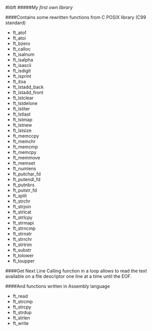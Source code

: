 #libft
#####_My first own library_

####Contains some rewritten functions from C POSIX library (C99 standard)
- ft_atof
- ft_atoi
- ft_bzero
- ft_calloc
- ft_isalnum
- ft_isalpha
- ft_isascii
- ft_isdigit
- ft_isprint
- ft_itoa
- ft_lstadd_back
- ft_lstadd_front
- ft_lstclear
- ft_lstdelone
- ft_lstiter
- ft_lstlast
- ft_lstmap
- ft_lstnew
- ft_lstsize
- ft_memccpy
- ft_memchr
- ft_memcmp
- ft_memcpy
- ft_memmove
- ft_memset
- ft_numlens
- ft_putchar_fd
- ft_putendl_fd
- ft_putnbrs
- ft_putstr_fd
- ft_split
- ft_strchr
- ft_strjoin
- ft_strlcat
- ft_strlcpy
- ft_strmapi
- ft_strncmp
- ft_strnstr
- ft_strrchr
- ft_strtrim
- ft_substr
- ft_tolower
- ft_toupper

####Get Next Line 
Calling function in a loop allows to read the text available on a file descriptor one line at a time until the EOF.

####And functions written in Assembly language
- ft_read
- ft_strcmp
- ft_strcpy
- ft_strdup
- ft_strlen
- ft_write
